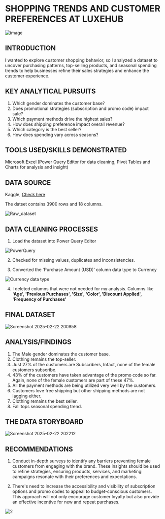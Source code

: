 # SHOPPING TRENDS AND CUSTOMER PREFERENCES AT LUXEHUB
![image](https://github.com/user-attachments/assets/0b5aa537-4f31-4aec-a3c0-a5c3c72868b5)

## INTRODUCTION
I wanted to explore customer shopping behavior, so I analyzed a dataset to uncover purchasing patterns, top-selling products, and seasonal spending trends to help businesses refine their sales strategies and enhance the customer experience.

## KEY ANALYTICAL PURSUITS

1. Which gender dominates the customer base?
2. Does promotional strategies (subscription and promo code) impact sale?
3. Which payment methods drive the highest sales?
4. How does shipping preference impact overall revenue?
5. Which category is the best seller?
6. How does spending vary across seasons? 

## TOOLS USED/SKILLS DEMONSTRATED

Microsoft Excel (Power Query Editor for data cleaning, Pivot Tables and Charts for analysis and insight)

## DATA SOURCE

Kaggle, [Check here](https://www.kaggle.com/datasets/zeesolver/consumer-behavior-and-shopping-habits-dataset)

The datset contains 3900 rows and 18 columns.

![Raw_dataset](https://github.com/user-attachments/assets/5689bc98-467e-45e2-94ca-6381726e6939)

## DATA CLEANING PROCESSES

1. Load the dataset into Power Query Editor
   
![PowerQuery](https://github.com/user-attachments/assets/77c699f7-5e91-4915-b746-742ed39f7fe4)

2. Checked for missing values, duplicates and inconsistencies.

3. Converted the 'Purchase Amount (USD)' column data type to Currency
   
![Currency data type](https://github.com/user-attachments/assets/7b25de6f-c7c3-4eb6-8883-3cac8f9bd9e7)

4. I deleted columns that were not needed for my analysis. Columns like **'Age', 'Previous Purchases', 'Size', 'Color', 'Discount Applied', 'Frequency of Purchases'**

## FINAL DATASET 

![Screenshot 2025-02-22 200858](https://github.com/user-attachments/assets/eff95f23-af8a-4126-a1db-54c6a2a0c208)


## ANALYSIS/FINDINGS

1. The Male gender dominates the customer base.
2. Clothing remains the top-seller.
3. Just 27% of the customers are Subscribers, Infact, none of the female customers subscribe.
4. 43% of the customers have taken advantage of the promo code so far. Again, none of the female customers are part of these 47%.
5. All the payment methods are being utilized very well by the customers.
6. Customers love free shipping but other shipping methods are not lagging either.
7. Clothing remains the best seller.
8. Fall tops seasonal spending trend.

## THE DATA STORYBOARD

![Screenshot 2025-02-22 202212](https://github.com/user-attachments/assets/8b178fb3-72b5-49f2-be7e-f7295e6a8b48)


## RECOMMENDATIONS

1. Conduct in-depth surveys to identify any barriers preventing female customers from engaging with the brand. These insights should be used to refine strategies, ensuring products, services, and marketing campaigns resonate with their preferences and expectations.

2. There's need to increase the accessibility and visibility of subscription options and promo codes to appeal to budget-conscious customers. This approach will not only encourage customer loyalty but also provide an effective incentive for new and repeat purchases.

![2](https://github.com/user-attachments/assets/1d141645-fdab-432b-b293-d6bc31356bb2)













